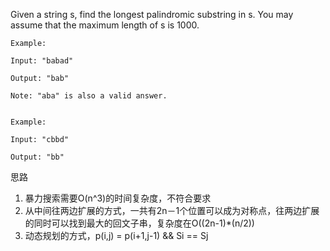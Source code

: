 Given a string s, find the longest palindromic substring in s. You may assume that the maximum length of s is 1000.

```
Example:

Input: "babad"

Output: "bab"

Note: "aba" is also a valid answer.
 

Example:

Input: "cbbd"

Output: "bb"
```

思路

1. 暴力搜索需要O(n^3)的时间复杂度，不符合要求
2. 从中间往两边扩展的方式，一共有2n－1个位置可以成为对称点，往两边扩展的同时可以找到最大的回文子串，复杂度在O((2n-1)*(n/2))
3. 动态规划的方式，p(i,j) = p(i+1,j-1) && Si == Sj
